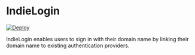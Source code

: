 IndieLogin
==========

[![Deploy](https://www.herokucdn.com/deploy/button.svg)](https://heroku.com/deploy)

IndieLogin enables users to sign in with their domain name by linking their domain name to existing authentication providers.
